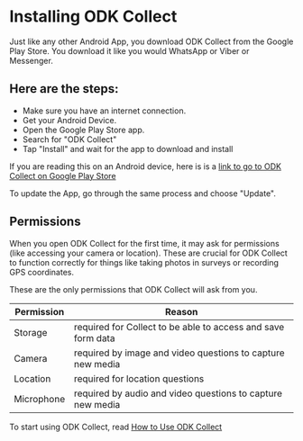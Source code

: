 # Installing ODK Collect 


Just like any other Android App, you download ODK Collect from the Google Play Store.  You download it like you would WhatsApp or Viber or Messenger.

## Here are the steps:

* Make sure you have an internet connection.
* Get your Android Device.
* Open the Google Play Store app.
* Search for "ODK Collect"
* Tap "Install" and wait for the app to download and install

If you are reading this on an Android device, here is is a [link to go to ODK Collect on Google Play Store](https://play.google.com/store/apps/details?id=org.odk.collect.android)  

To update the App, go through the same process and choose "Update".

## Permissions

When you open ODK Collect for the first time, it may ask for permissions (like accessing your camera or location). These are crucial for ODK Collect to function correctly for things like taking photos in surveys or recording GPS coordinates.

These are the only permissions that ODK Collect will ask from you.

| Permission   | Reason                                                  |
|--------------|---------------------------------------------------------|
| Storage      | required for Collect to be able to access and save form data |
| Camera       | required by image and video questions to capture new media |
| Location     | required for location questions                         |
| Microphone   | required by audio and video questions to capture new media |

To start using ODK Collect, read [How to Use ODK Collect](./try-odk-collect.md)

